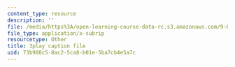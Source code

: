 ```yaml
---
content_type: resource
description: ''
file: /media/https%3A/open-learning-course-data-rc.s3.amazonaws.com/9-04-sensory-systems-fall-2013/73b908c58ac25ca8b01e5ba7cb4e5a7c_n-NpJQgSLrk.vtt
file_type: application/x-subrip
resourcetype: Other
title: 3play caption file
uid: 73b908c5-8ac2-5ca8-b01e-5ba7cb4e5a7c
---
```

